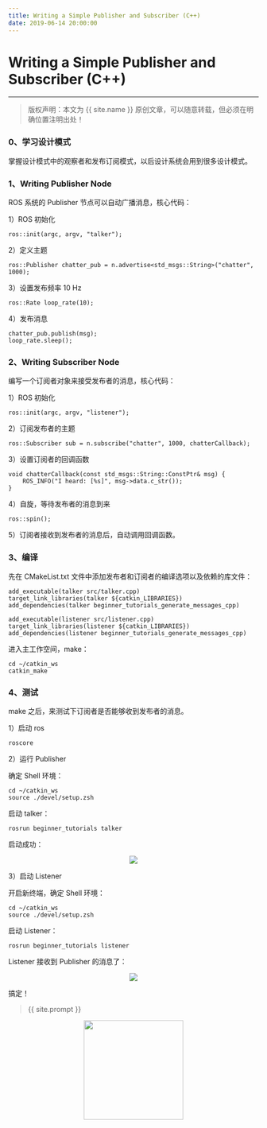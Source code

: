 ```yaml
---
title: Writing a Simple Publisher and Subscriber (C++)
date: 2019-06-14 20:00:00
---
```

# Writing a Simple Publisher and Subscriber (C++)
***
> 版权声明：本文为 {{ site.name }} 原创文章，可以随意转载，但必须在明确位置注明出处！

### 0、学习设计模式
掌握设计模式中的观察者和发布订阅模式，以后设计系统会用到很多设计模式。
### 1、Writing Publisher Node
ROS 系统的 Publisher 节点可以自动广播消息，核心代码：

1）ROS 初始化
```
ros::init(argc, argv, "talker");
```
2）定义主题
```
ros::Publisher chatter_pub = n.advertise<std_msgs::String>("chatter", 1000);
```
3）设置发布频率 10 Hz
```
ros::Rate loop_rate(10);
```
4）发布消息
```
chatter_pub.publish(msg);
loop_rate.sleep();
```
### 2、Writing Subscriber Node
编写一个订阅者对象来接受发布者的消息，核心代码：

1）ROS 初始化
```
ros::init(argc, argv, "listener");
```
2）订阅发布者的主题
```
ros::Subscriber sub = n.subscribe("chatter", 1000, chatterCallback);
```
3）设置订阅者的回调函数
```
void chatterCallback(const std_msgs::String::ConstPtr& msg) {
	ROS_INFO("I heard: [%s]", msg->data.c_str());
}
```
4）自旋，等待发布者的消息到来
```
ros::spin();
```
5）订阅者接收到发布者的消息后，自动调用回调函数。
### 3、编译
先在 CMakeList.txt 文件中添加发布者和订阅者的编译选项以及依赖的库文件：
```
add_executable(talker src/talker.cpp)
target_link_libraries(talker ${catkin_LIBRARIES})
add_dependencies(talker beginner_tutorials_generate_messages_cpp)

add_executable(listener src/listener.cpp)
target_link_libraries(listener ${catkin_LIBRARIES})
add_dependencies(listener beginner_tutorials_generate_messages_cpp)
```
进入主工作空间，make：
```
cd ~/catkin_ws
catkin_make
```
### 4、测试
make 之后，来测试下订阅者是否能够收到发布者的消息。

1）启动 ros
```
roscore
```
2）运行 Publisher

确定 Shell 环境：
```
cd ~/catkin_ws
source ./devel/setup.zsh
```
启动 talker：
```
rosrun beginner_tutorials talker
```
启动成功：

<div  align="center">
<img src="{{ site.url }}/images/ros/talker_listener/talker.png"/>
</div>

3）启动 Listener

开启新终端，确定 Shell 环境：
```
cd ~/catkin_ws
source ./devel/setup.zsh
```
启动 Listener：
```
rosrun beginner_tutorials listener
```
Listener 接收到 Publisher 的消息了：

<div  align="center">
<img src="{{ site.url }}/images/ros/talker_listener/listener.png"/>
</div>

搞定！

> {{ site.prompt }}

<div  align="center">
<img src="{{ site.url }}/images/wechart.jpg" width = "200" height = "200"/>